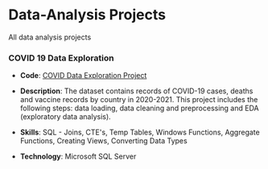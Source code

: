 # Data-Analysis Projects
All data analysis projects

### COVID 19 Data Exploration
- **Code**: [COVID Data Exploration Project](https://github.com/nyanibaquartey/Data-Analysis/blob/main/CovidDataExplorationProject.sql)

- **Description**: The dataset contains records of COVID-19 cases, deaths and vaccine records by country in 2020-2021. This project includes the following steps: data loading, data cleaning and preprocessing and EDA (exploratory data analysis).

- **Skills**: SQL - Joins, CTE's, Temp Tables, Windows Functions, Aggregate Functions, Creating Views, Converting Data Types

- **Technology**: Microsoft SQL Server

